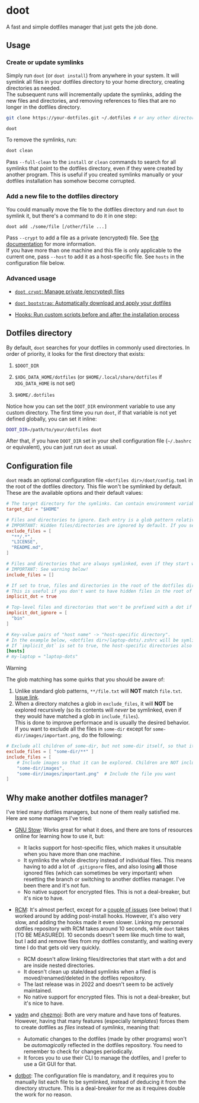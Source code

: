 # doot

A fast and simple dotfiles manager that just gets the job done.

<!-- | Install from the AUR | Install it with `go get` | Download the binary |
| --- | --- | --- |
| `yay -S doot` | `go get github.com/pol-rivero/doot` | [GitHub Releases](https://github.com/pol-rivero/doot/releases/tag/latest) |
| ![AUR](https://img.shields.io/aur/version/doot) | ![Go](https://img.shields.io/github/go-mod/go-version/pol-rivero/doot) | ![GitHub Releases](https://img.shields.io/github/v/release/pol-rivero/doot) | -->

## Usage

### Create or update symlinks

Simply run `doot` (or `doot install`) from anywhere in your system. It will symlink all files in your dotfiles directory to your home directory, creating directories as needed.  
The subsequent runs will incrementally update the symlinks, adding the new files and directories, and removing references to files that are no longer in the dotfiles directory.

```sh
git clone https://your-dotfiles.git ~/.dotfiles # or any other directory

doot
```

To remove the symlinks, run:

```sh
doot clean
```

Pass `--full-clean` to the `install` or `clean` commands to search for all symlinks that point to the dotfiles directory, even if they were created by another program. This is useful if you created symlinks manually or your dotfiles installation has somehow become corrupted. 


### Add a new file to the dotfiles directory

You could manually move the file to the dotfiles directory and run `doot` to symlink it, but there's a command to do it in one step:

```sh
doot add ./some/file [/other/file ...]
```

Pass `--crypt` to add a file as a private (encrypted) file. See [the documentation](docs/encryption.md) for more information.  
If you have more than one machine and this file is only applicable to the current one, pass `--host` to add it as a host-specific file. See `hosts` in the configuration file below.


### Advanced usage

- [`doot crypt`: Manage private (encrypted) files](docs/encryption.md)

- [`doot bootstrap`: Automatically download and apply your dotfiles](docs/bootstrap.md)

- [Hooks: Run custom scripts before and after the installation process](docs/hooks.md)


## Dotfiles directory

By default, `doot` searches for your dotfiles in commonly used directories. In order of priority, it looks for the first directory that exists:

1. `$DOOT_DIR`

2. `$XDG_DATA_HOME/dotfiles` (or `$HOME/.local/share/dotfiles` if `XDG_DATA_HOME` is not set)

3. `$HOME/.dotfiles`

Notice how you can set the `DOOT_DIR` environment variable to use any custom directory. The first time you run `doot`, if that variable is not yet defined globally, you can set it inline:

```sh
DOOT_DIR=/path/to/your/dotfiles doot
```

After that, if you have `DOOT_DIR` set in your shell configuration file (`~/.bashrc` or equivalent), you can just run `doot` as usual.

## Configuration file

`doot` reads an optional configuration file `<dotfiles dir>/doot/config.toml` in the root of the dotfiles directory. This file won't be symlinked by default. These are the available options and their default values:

```toml
# The target directory for the symlinks. Can contain environment variables.
target_dir = "$HOME"

# Files and directories to ignore. Each entry is a glob pattern relative to the dotfiles directory.
# IMPORTANT: Hidden files/directories are ignored by default. If you set `implicit_dot` to false, you should remove the `**/.*` pattern from this list.
exclude_files = [
  "**/.*",
  "LICENSE",
  "README.md",
]

# Files and directories that are always symlinked, even if they start with a dot or match a pattern in `exclude_files`. Each entry is a glob pattern relative to the dotfiles directory.
# IMPORTANT: See warning below!
include_files = []

# If set to true, files and directories in the root of the dotfiles directory will be prefixed with a dot. For example, `<dotfiles dir>/config/foo` will be symlinked to `~/.config/foo`.
# This is useful if you don't want to have hidden files in the root of the dotfiles directory.
implicit_dot = true

# Top-level files and directories that won't be prefixed with a dot if `implicit_dot` is set to true. Each entry is the name of a file or directory in the root of the dotfiles directory.
implicit_dot_ignore = [
  "bin"
]

# Key-value pairs of "host name" -> "host-specific directory".
# In the example below, <dotfiles dir>/laptop-dots/.zshrc will be symlinked to ~/.zshrc, taking precedence over <dotfiles dir>/.zshrc, if the hostname is "my-laptop".
# If `implicit_dot` is set to true, the host-specific directories also count as top-level. For example, <dotfiles dir>/laptop-dots/config/foo will be symlinked to ~/.config/foo.
[hosts]
# my-laptop = "laptop-dots"
```

> [!WARNING]
> The glob matching has some quirks that you should be aware of:
> 1. Unlike standard glob patterns, `**/file.txt` will **NOT** match `file.txt`. [Issue link](https://github.com/gobwas/glob/issues/58).
> 2. When a directory matches a glob in `exclude_files`, it will **NOT** be explored recursively (so its contents will *never* be symlinked, even if they would have matched a glob in `include_files`).  
>   This is done to improve performace and is usually the desired behavior. If you want to exclude all the files in `some-dir` except for `some-dir/images/important.png`, do the following:
>   ```toml
>   # Exclude all children of some-dir, but not some-dir itself, so that it can be explored
>   exclude_files = [ "some-dir/**" ]
>   include_files = [
>       # Include images so that it can be explored. Children are NOT included (no trailing `/**`)
>       "some-dir/images",
>       "some-dir/images/important.png"  # Include the file you want
>   ]

## Why make another dotfiles manager?

I've tried many dotfiles managers, but none of them really satisfied me. Here are some managers I've tried:

- [GNU Stow](https://www.gnu.org/software/stow/): Works great for what it does, and there are tons of resources online for learning how to use it, but:
  - It lacks support for host-specific files, which makes it unsuitable when you have more than one machine.
  - It symlinks the whole directory instead of individual files. This means having to add a lot of `.gitignore` files, and also losing **all** those ignored files (which can sometimes be very important) when resetting the branch or switching to another dotfiles manager. I've been there and it's not fun.
  - No native support for encrypted files. This is not a deal-breaker, but it's nice to have.

- [RCM](https://thoughtbot.github.io/rcm/): It's almost perfect, except for a [couple of issues](https://github.com/thoughtbot/rcm/issues/306) (see below) that I worked around by adding post-install hooks. However, it's also very slow, and adding the hooks made it even slower. Linking my personal dotfiles repository with RCM takes around 10 seconds, while `doot` takes [TO BE MEASURED]. 10 seconds doesn't seem like much time to wait, but I add and remove files from my dotfiles constantly, and waiting every time I do that gets old very quickly.
  - RCM doesn't allow linking files/directories that start with a dot and are inside nested directories.
  - It doesn't clean up stale/dead symlinks when a filed is moved/renamed/deleted in the dotfiles repository. 
  - The last release was in 2022 and doesn't seem to be actively maintained.
  - No native support for encrypted files. This is not a deal-breaker, but it's nice to have.

- [yadm](https://yadm.io/) and [chezmoi](https://www.chezmoi.io/): Both are very mature and have tons of features. However, having that many features (especially *templates*) forces them to create dotfiles as *files* instead of *symlinks*, meaning that:
  - Automatic changes to the dotfiles (made by other programs) won't be *automagically* reflected in the dotfiles repository. You need to remember to check for changes periodically.
  - It forces you to use their CLI to manage the dotfiles, and I prefer to use a Git GUI for that.

- [dotbot](https://github.com/anishathalye/dotbot): The configuration file is mandatory, and it requires you to manually list each file to be symlinked, instead of deducing it from the directory structure. This is a deal-breaker for me as it requires double the work for no reason.
